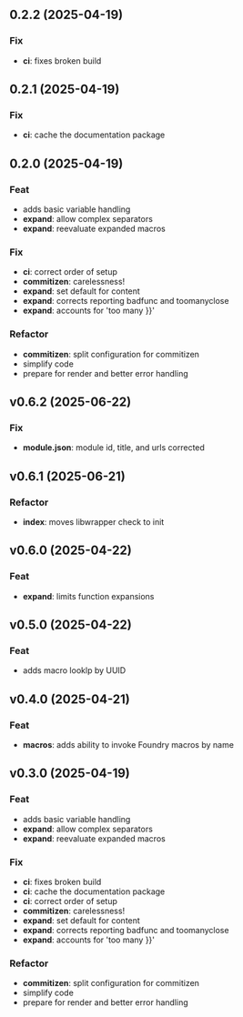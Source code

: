## 0.2.2 (2025-04-19)

### Fix

- **ci**: fixes broken build

## 0.2.1 (2025-04-19)

### Fix

- **ci**: cache the documentation package

## 0.2.0 (2025-04-19)

### Feat

- adds basic variable handling
- **expand**: allow complex separators
- **expand**: reevaluate expanded macros

### Fix

- **ci**: correct order of setup
- **commitizen**: carelessness!
- **expand**: set default for content
- **expand**: corrects reporting badfunc and toomanyclose
- **expand**: accounts for 'too many }}'

### Refactor

- **commitizen**: split configuration for commitizen
- simplify code
- prepare for render and better error handling

## v0.6.2 (2025-06-22)

### Fix

- **module.json**: module id, title, and urls corrected

## v0.6.1 (2025-06-21)

### Refactor

- **index**: moves libwrapper check to init

## v0.6.0 (2025-04-22)

### Feat

- **expand**: limits function expansions

## v0.5.0 (2025-04-22)

### Feat

- adds macro looklp by UUID

## v0.4.0 (2025-04-21)

### Feat

- **macros**: adds ability to invoke Foundry macros by name

## v0.3.0 (2025-04-19)

### Feat

- adds basic variable handling
- **expand**: allow complex separators
- **expand**: reevaluate expanded macros

### Fix

- **ci**: fixes broken build
- **ci**: cache the documentation package
- **ci**: correct order of setup
- **commitizen**: carelessness!
- **expand**: set default for content
- **expand**: corrects reporting badfunc and toomanyclose
- **expand**: accounts for 'too many }}'

### Refactor

- **commitizen**: split configuration for commitizen
- simplify code
- prepare for render and better error handling
